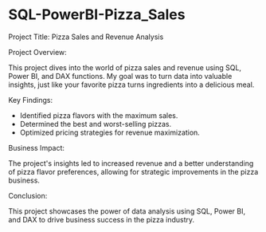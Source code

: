 # SQL-PowerBI-Pizza_Sales

Project Title: Pizza Sales and Revenue Analysis

Project Overview:

This project dives into the world of pizza sales and revenue using SQL, Power BI, and DAX functions. My goal was to turn data into valuable insights, just like your favorite pizza turns ingredients into a delicious meal.

Key Findings:

- Identified pizza flavors with the maximum sales.
- Determined the best and worst-selling pizzas.
- Optimized pricing strategies for revenue maximization.

Business Impact:

The project's insights led to increased revenue and a better understanding of pizza flavor preferences, allowing for strategic improvements in the pizza business.

Conclusion:

This project showcases the power of data analysis using SQL, Power BI, and DAX to drive business success in the pizza industry.

